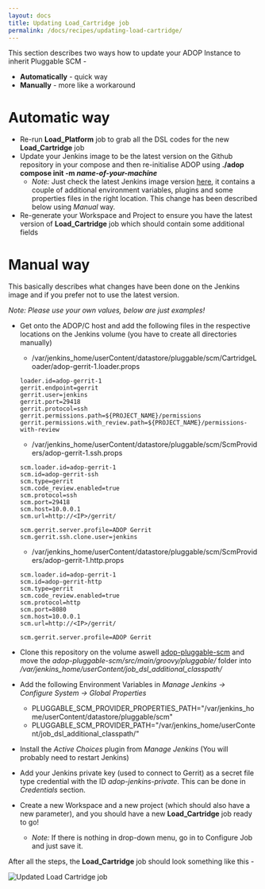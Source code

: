 ```yaml
---
layout: docs
title: Updating Load_Cartridge job
permalink: /docs/recipes/updating-load-cartridge/
---
```


This section describes two ways how to update your ADOP Instance to inherit Pluggable SCM -

* **Automatically** - quick way
* **Manually** - more like a workaround

# Automatic way

* Re-run **Load_Platform** job to grab all the DSL codes for the new **Load_Cartridge** job
* Update your Jenkins image to be the latest version on the Github repository in your compose and then re-initialise ADOP using **./adop compose init -m _name-of-your-machine_**
  - _Note:_ Just check the latest Jenkins image version [here](https://github.com/Accenture/adop-docker-compose/blob/master/docker-compose.yml#L203), it contains a couple of additional environment variables, plugins and some properties files in the right location. This change has been described below using _Manual_ way.
* Re-generate your Workspace and Project to ensure you have the latest version of **Load_Cartridge** job which should contain some additional fields


# Manual way

This basically describes what changes have been done on the Jenkins image and if you prefer not to use the latest version.

_Note: Please use your own values, below are just examples!_

* Get onto the ADOP/C host and add the following files in the respective locations on the Jenkins volume (you have to create all directories manually)

  - /var/jenkins_home/userContent/datastore/pluggable/scm/CartridgeLoader/adop-gerrit-1.loader.props
  
  ```
  loader.id=adop-gerrit-1
  gerrit.endpoint=gerrit
  gerrit.user=jenkins
  gerrit.port=29418
  gerrit.protocol=ssh
  gerrit.permissions.path=${PROJECT_NAME}/permissions
  gerrit.permissions.with_review.path=${PROJECT_NAME}/permissions-with-review
  ```
  - /var/jenkins_home/userContent/datastore/pluggable/scm/ScmProviders/adop-gerrit-1.ssh.props
  
  ```
  scm.loader.id=adop-gerrit-1
  scm.id=adop-gerrit-ssh
  scm.type=gerrit
  scm.code_review.enabled=true
  scm.protocol=ssh
  scm.port=29418
  scm.host=10.0.0.1
  scm.url=http://<IP>/gerrit/
  
  scm.gerrit.server.profile=ADOP Gerrit
  scm.gerrit.ssh.clone.user=jenkins
  ```
  - /var/jenkins_home/userContent/datastore/pluggable/scm/ScmProviders/adop-gerrit-1.http.props
  
  ```
  scm.loader.id=adop-gerrit-1
  scm.id=adop-gerrit-http
  scm.type=gerrit
  scm.code_review.enabled=true
  scm.protocol=http
  scm.port=8080
  scm.host=10.0.0.1
  scm.url=http://<IP>/gerrit/
  
  scm.gerrit.server.profile=ADOP Gerrit
  ```
* Clone this repository on the volume aswell [adop-pluggable-scm](https://github.com/RobertNorthard/adop-pluggable-scm) and move the _adop-pluggable-scm/src/main/groovy/pluggable/_ folder into _/var/jenkins_home/userContent/job_dsl_additional_classpath/_
* Add the following Environment Variables in _Manage Jenkins -> Configure System -> Global Properties_
  - PLUGGABLE_SCM_PROVIDER_PROPERTIES_PATH="/var/jenkins_home/userContent/datastore/pluggable/scm"
  - PLUGGABLE_SCM_PROVIDER_PATH="/var/jenkins_home/userContent/job_dsl_additional_classpath/"
* Install the _Active Choices_ plugin from _Manage Jenkins_ (You will probably need to restart Jenkins)
* Add your Jenkins private key (used to connect to Gerrit) as a secret file type credential with the ID *adop-jenkins-private*. This can be done in _Credentials_ section.
* Create a new Workspace and a new project (which should also have a new parameter), and you should have a new **Load_Cartridge** job ready to go! 
  - _Note:_ If there is nothing in drop-down menu, go in to Configure Job and just save it.

After all the steps, the **Load_Cartridge** job should look something like this -

![Updated Load Cartridge job](/pluggable-scm-library/images/docs/updated-load-cartridge.JPG)
